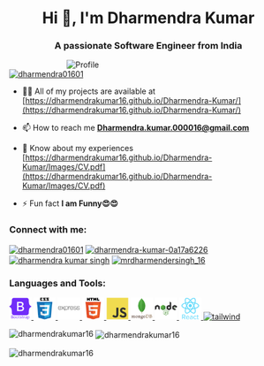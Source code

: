 <h1 align="center">Hi 👋, I'm Dharmendra Kumar</h1>
<h3 align="center">A passionate Software Engineer from India</h3>

<img align="right" alt="Profile" width="400px" src="https://user-images.githubusercontent.com/55389276/140866485-8fb1c876-9a8f-4d6a-98dc-08c4981eaf70.gif">

<p align="left"> <a href="https://twitter.com/dharmendra01601" target="blank"><img src="https://img.shields.io/twitter/follow/dharmendra01601?logo=twitter&style=for-the-badge" alt="dharmendra01601" /></a> </p>

- 👨‍💻 All of my projects are available at [https://dharmendrakumar16.github.io/Dharmendra-Kumar/](https://dharmendrakumar16.github.io/Dharmendra-Kumar/)

- 📫 How to reach me **Dharmendra.kumar.000016@gmail.com**

- 📄 Know about my experiences [https://dharmendrakumar16.github.io/Dharmendra-Kumar/Images/CV.pdf](https://dharmendrakumar16.github.io/Dharmendra-Kumar/Images/CV.pdf)

- ⚡ Fun fact **I am Funny😍😍**

<h3 align="left">Connect with me:</h3>
<p align="left">
<a href="https://twitter.com/dharmendra01601" target="blank"><img align="center" src="https://raw.githubusercontent.com/rahuldkjain/github-profile-readme-generator/master/src/images/icons/Social/twitter.svg" alt="dharmendra01601" height="30" width="40" /></a>
<a href="https://linkedin.com/in/dharmendra-kumar-0a17a6226" target="blank"><img align="center" src="https://raw.githubusercontent.com/rahuldkjain/github-profile-readme-generator/master/src/images/icons/Social/linked-in-alt.svg" alt="dharmendra-kumar-0a17a6226" height="30" width="40" /></a>
<a href="https://fb.com/dharmendra kumar singh" target="blank"><img align="center" src="https://raw.githubusercontent.com/rahuldkjain/github-profile-readme-generator/master/src/images/icons/Social/facebook.svg" alt="dharmendra kumar singh" height="30" width="40" /></a>
<a href="https://instagram.com/mrdharmendersingh_16" target="blank"><img align="center" src="https://raw.githubusercontent.com/rahuldkjain/github-profile-readme-generator/master/src/images/icons/Social/instagram.svg" alt="mrdharmendersingh_16" height="30" width="40" /></a>
</p>

<h3 align="left">Languages and Tools:</h3>
<p align="left"> <a href="https://getbootstrap.com" target="_blank" rel="noreferrer"> <img src="https://raw.githubusercontent.com/devicons/devicon/master/icons/bootstrap/bootstrap-plain-wordmark.svg" alt="bootstrap" width="40" height="40"/> </a> <a href="https://www.w3schools.com/css/" target="_blank" rel="noreferrer"> <img src="https://raw.githubusercontent.com/devicons/devicon/master/icons/css3/css3-original-wordmark.svg" alt="css3" width="40" height="40"/> </a> <a href="https://expressjs.com" target="_blank" rel="noreferrer"> <img src="https://raw.githubusercontent.com/devicons/devicon/master/icons/express/express-original-wordmark.svg" alt="express" width="40" height="40"/> </a> <a href="https://www.w3.org/html/" target="_blank" rel="noreferrer"> <img src="https://raw.githubusercontent.com/devicons/devicon/master/icons/html5/html5-original-wordmark.svg" alt="html5" width="40" height="40"/> </a> <a href="https://developer.mozilla.org/en-US/docs/Web/JavaScript" target="_blank" rel="noreferrer"> <img src="https://raw.githubusercontent.com/devicons/devicon/master/icons/javascript/javascript-original.svg" alt="javascript" width="40" height="40"/> </a> <a href="https://www.mongodb.com/" target="_blank" rel="noreferrer"> <img src="https://raw.githubusercontent.com/devicons/devicon/master/icons/mongodb/mongodb-original-wordmark.svg" alt="mongodb" width="40" height="40"/> </a> <a href="https://nodejs.org" target="_blank" rel="noreferrer"> <img src="https://raw.githubusercontent.com/devicons/devicon/master/icons/nodejs/nodejs-original-wordmark.svg" alt="nodejs" width="40" height="40"/> </a> <a href="https://reactjs.org/" target="_blank" rel="noreferrer"> <img src="https://raw.githubusercontent.com/devicons/devicon/master/icons/react/react-original-wordmark.svg" alt="react" width="40" height="40"/> </a> <a href="https://tailwindcss.com/" target="_blank" rel="noreferrer"> <img src="https://www.vectorlogo.zone/logos/tailwindcss/tailwindcss-icon.svg" alt="tailwind" width="40" height="40"/> </a> </p>

<p><img align="left" src="https://github-readme-stats.vercel.app/api/top-langs?username=dharmendrakumar16&show_icons=true&locale=en&layout=compact" alt="dharmendrakumar16" /></p>

<p>&nbsp;<img align="center" src="https://github-readme-stats.vercel.app/api?username=dharmendrakumar16&show_icons=true&locale=en" alt="dharmendrakumar16" /></p>

<p><img align="center" src="https://github-readme-streak-stats.herokuapp.com/?user=dharmendrakumar16&" alt="dharmendrakumar16" /></p>
